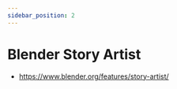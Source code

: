 ```yaml
---
sidebar_position: 2
---
```


# Blender Story Artist
- <https://www.blender.org/features/story-artist/> 

